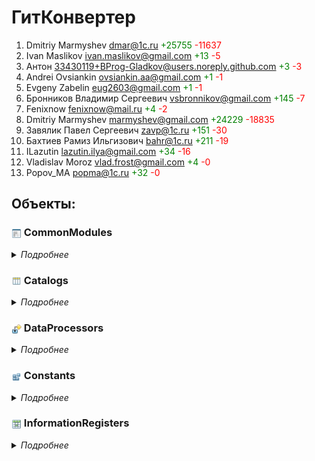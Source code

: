 
# ГитКонвертер

1. Dmitriy Marmyshev <dmar@1c.ru> <span style="color:rgb(0,128,0)">+25755</span> <span style="color:rgb(255,0,0)">-11637</span>
2. Ivan Maslikov <ivan.maslikov@gmail.com> <span style="color:rgb(0,128,0)">+13</span> <span style="color:rgb(255,0,0)">-5</span>
3. Антон <33430119+BProg-Gladkov@users.noreply.github.com> <span style="color:rgb(0,128,0)">+3</span> <span style="color:rgb(255,0,0)">-3</span>
4. Andrei Ovsiankin <ovsiankin.aa@gmail.com> <span style="color:rgb(0,128,0)">+1</span> <span style="color:rgb(255,0,0)">-1</span>
5. Evgeny Zabelin <eug2603@gmail.com> <span style="color:rgb(0,128,0)">+1</span> <span style="color:rgb(255,0,0)">-1</span>
6. Бронников Владимир Сергеевич <vsbronnikov@gmail.com> <span style="color:rgb(0,128,0)">+145</span> <span style="color:rgb(255,0,0)">-7</span>
7. Fenixnow <fenixnow@mail.ru> <span style="color:rgb(0,128,0)">+4</span> <span style="color:rgb(255,0,0)">-2</span>
8. Dmitriy Marmyshev <marmyshev@gmail.com> <span style="color:rgb(0,128,0)">+24229</span> <span style="color:rgb(255,0,0)">-18835</span>
9. Завялик Павел Сергеевич <zavp@1c.ru> <span style="color:rgb(0,128,0)">+151</span> <span style="color:rgb(255,0,0)">-30</span>
10. Бахтиев Рамиз Ильгизович <bahr@1c.ru> <span style="color:rgb(0,128,0)">+211</span> <span style="color:rgb(255,0,0)">-19</span>
11. ILazutin <lazutin.ilya@gmail.com> <span style="color:rgb(0,128,0)">+34</span> <span style="color:rgb(255,0,0)">-16</span>
12. Vladislav Moroz <vlad.frost@gmail.com> <span style="color:rgb(0,128,0)">+4</span> <span style="color:rgb(255,0,0)">-0</span>
13. Popov_MA <popma@1c.ru> <span style="color:rgb(0,128,0)">+32</span> <span style="color:rgb(255,0,0)">-0</span>


## Объекты:


### <img title="CommonModules" align=center width=16 height=16 src="icons/CommonModules.png"> CommonModules

<details>
  <summary><i>Подробнее</i></summary>


#### <img title="CommonModules" align=center width=16 height=16 src="icons/CommonModules.png"> КонвертацияХранилища

1. Dmitriy Marmyshev <dmar@1c.ru> <span style="color:rgb(0,128,0)">+9670</span> <span style="color:rgb(255,0,0)">-4799</span>
2. Ivan Maslikov <ivan.maslikov@gmail.com> <span style="color:rgb(0,128,0)">+13</span> <span style="color:rgb(255,0,0)">-5</span>
3. Антон <33430119+BProg-Gladkov@users.noreply.github.com> <span style="color:rgb(0,128,0)">+3</span> <span style="color:rgb(255,0,0)">-3</span>
4. Andrei Ovsiankin <ovsiankin.aa@gmail.com> <span style="color:rgb(0,128,0)">+1</span> <span style="color:rgb(255,0,0)">-1</span>
5. Evgeny Zabelin <eug2603@gmail.com> <span style="color:rgb(0,128,0)">+1</span> <span style="color:rgb(255,0,0)">-1</span>
6. Бронников Владимир Сергеевич <vsbronnikov@gmail.com> <span style="color:rgb(0,128,0)">+125</span> <span style="color:rgb(255,0,0)">-7</span>
7. Fenixnow <fenixnow@mail.ru> <span style="color:rgb(0,128,0)">+4</span> <span style="color:rgb(255,0,0)">-2</span>
8. Dmitriy Marmyshev <marmyshev@gmail.com> <span style="color:rgb(0,128,0)">+8420</span> <span style="color:rgb(255,0,0)">-6250</span>
9. Завялик Павел Сергеевич <zavp@1c.ru> <span style="color:rgb(0,128,0)">+60</span> <span style="color:rgb(255,0,0)">-5</span>
10. Бахтиев Рамиз Ильгизович <bahr@1c.ru> <span style="color:rgb(0,128,0)">+204</span> <span style="color:rgb(255,0,0)">-17</span>
11. ILazutin <lazutin.ilya@gmail.com> <span style="color:rgb(0,128,0)">+28</span> <span style="color:rgb(255,0,0)">-15</span>
12. Vladislav Moroz <vlad.frost@gmail.com> <span style="color:rgb(0,128,0)">+4</span> <span style="color:rgb(255,0,0)">-0</span>


#### <img title="CommonModules" align=center width=16 height=16 src="icons/CommonModules.png"> ОбработкаОчередей

1. Dmitriy Marmyshev <dmar@1c.ru> <span style="color:rgb(0,128,0)">+459</span> <span style="color:rgb(255,0,0)">-181</span>
2. Dmitriy Marmyshev <marmyshev@gmail.com> <span style="color:rgb(0,128,0)">+370</span> <span style="color:rgb(255,0,0)">-353</span>


#### <img title="CommonModules" align=center width=16 height=16 src="icons/CommonModules.png"> ОбщегоНазначения

1. Dmitriy Marmyshev <dmar@1c.ru> <span style="color:rgb(0,128,0)">+753</span> <span style="color:rgb(255,0,0)">-329</span>
2. Dmitriy Marmyshev <marmyshev@gmail.com> <span style="color:rgb(0,128,0)">+662</span> <span style="color:rgb(255,0,0)">-620</span>


#### <img title="CommonModules" align=center width=16 height=16 src="icons/CommonModules.png"> ДлительныеОперации

1. Dmitriy Marmyshev <dmar@1c.ru> <span style="color:rgb(0,128,0)">+540</span> <span style="color:rgb(255,0,0)">-266</span>
2. Dmitriy Marmyshev <marmyshev@gmail.com> <span style="color:rgb(0,128,0)">+538</span> <span style="color:rgb(255,0,0)">-522</span>


#### <img title="CommonModules" align=center width=16 height=16 src="icons/CommonModules.png"> ОбщегоНазначенияПовтИсп

1. Dmitriy Marmyshev <dmar@1c.ru> <span style="color:rgb(0,128,0)">+497</span> <span style="color:rgb(255,0,0)">-246</span>
2. Dmitriy Marmyshev <marmyshev@gmail.com> <span style="color:rgb(0,128,0)">+474</span> <span style="color:rgb(255,0,0)">-426</span>


#### <img title="CommonModules" align=center width=16 height=16 src="icons/CommonModules.png"> ДлительныеОперацииКлиент

1. Dmitriy Marmyshev <marmyshev@gmail.com> <span style="color:rgb(0,128,0)">+96</span> <span style="color:rgb(255,0,0)">-80</span>
2. Dmitriy Marmyshev <dmar@1c.ru> <span style="color:rgb(0,128,0)">+88</span> <span style="color:rgb(255,0,0)">-40</span>


#### <img title="CommonModules" align=center width=16 height=16 src="icons/CommonModules.png"> ОбщегоНазначенияГлобальный

1. Dmitriy Marmyshev <marmyshev@gmail.com> <span style="color:rgb(0,128,0)">+48</span> <span style="color:rgb(255,0,0)">-32</span>
2. Dmitriy Marmyshev <dmar@1c.ru> <span style="color:rgb(0,128,0)">+40</span> <span style="color:rgb(255,0,0)">-16</span>


#### <img title="CommonModules" align=center width=16 height=16 src="icons/CommonModules.png"> ОбщегоНазначенияКлиент

1. Dmitriy Marmyshev <marmyshev@gmail.com> <span style="color:rgb(0,128,0)">+190</span> <span style="color:rgb(255,0,0)">-174</span>
2. Dmitriy Marmyshev <dmar@1c.ru> <span style="color:rgb(0,128,0)">+182</span> <span style="color:rgb(255,0,0)">-87</span>


#### <img title="CommonModules" align=center width=16 height=16 src="icons/CommonModules.png"> ОбщегоНазначенияКлиентСервер

1. Dmitriy Marmyshev <marmyshev@gmail.com> <span style="color:rgb(0,128,0)">+510</span> <span style="color:rgb(255,0,0)">-494</span>
2. Dmitriy Marmyshev <dmar@1c.ru> <span style="color:rgb(0,128,0)">+502</span> <span style="color:rgb(255,0,0)">-247</span>


#### <img title="CommonModules" align=center width=16 height=16 src="icons/CommonModules.png"> РаботаВБезопасномРежиме

1. Dmitriy Marmyshev <marmyshev@gmail.com> <span style="color:rgb(0,128,0)">+500</span> <span style="color:rgb(255,0,0)">-484</span>
2. Dmitriy Marmyshev <dmar@1c.ru> <span style="color:rgb(0,128,0)">+492</span> <span style="color:rgb(255,0,0)">-242</span>


#### <img title="CommonModules" align=center width=16 height=16 src="icons/CommonModules.png"> РегламентныеЗаданияСервер

1. Dmitriy Marmyshev <marmyshev@gmail.com> <span style="color:rgb(0,128,0)">+482</span> <span style="color:rgb(255,0,0)">-466</span>
2. Dmitriy Marmyshev <dmar@1c.ru> <span style="color:rgb(0,128,0)">+940</span> <span style="color:rgb(255,0,0)">-466</span>


#### <img title="CommonModules" align=center width=16 height=16 src="icons/CommonModules.png"> РегламентныеЗаданияСлужебный

1. Dmitriy Marmyshev <marmyshev@gmail.com> <span style="color:rgb(0,128,0)">+1268</span> <span style="color:rgb(255,0,0)">-1252</span>
2. Dmitriy Marmyshev <dmar@1c.ru> <span style="color:rgb(0,128,0)">+1260</span> <span style="color:rgb(255,0,0)">-627</span>


#### <img title="CommonModules" align=center width=16 height=16 src="icons/CommonModules.png"> СтандартныеПодсистемыСервер

1. Dmitriy Marmyshev <marmyshev@gmail.com> <span style="color:rgb(0,128,0)">+637</span> <span style="color:rgb(255,0,0)">-621</span>
2. Dmitriy Marmyshev <dmar@1c.ru> <span style="color:rgb(0,128,0)">+629</span> <span style="color:rgb(255,0,0)">-311</span>


#### <img title="CommonModules" align=center width=16 height=16 src="icons/CommonModules.png"> СтроковыеФункцииКлиентСервер

1. Dmitriy Marmyshev <marmyshev@gmail.com> <span style="color:rgb(0,128,0)">+438</span> <span style="color:rgb(255,0,0)">-422</span>
2. Dmitriy Marmyshev <dmar@1c.ru> <span style="color:rgb(0,128,0)">+430</span> <span style="color:rgb(255,0,0)">-211</span>

</details>


### <img title="Catalogs" align=center width=16 height=16 src="icons/Catalogs.png"> Catalogs

<details>
  <summary><i>Подробнее</i></summary>


#### <img title="Catalogs" align=center width=16 height=16 src="icons/Catalogs.png"> ХранилищаКонфигураций

1. Dmitriy Marmyshev <dmar@1c.ru> <span style="color:rgb(0,128,0)">+2741</span> <span style="color:rgb(255,0,0)">-835</span>
2. Бронников Владимир Сергеевич <vsbronnikov@gmail.com> <span style="color:rgb(0,128,0)">+20</span> <span style="color:rgb(255,0,0)">-0</span>
3. Dmitriy Marmyshev <marmyshev@gmail.com> <span style="color:rgb(0,128,0)">+1857</span> <span style="color:rgb(255,0,0)">-1372</span>
4. Завялик Павел Сергеевич <zavp@1c.ru> <span style="color:rgb(0,128,0)">+81</span> <span style="color:rgb(255,0,0)">-20</span>
5. Бахтиев Рамиз Ильгизович <bahr@1c.ru> <span style="color:rgb(0,128,0)">+7</span> <span style="color:rgb(255,0,0)">-2</span>
6. Popov_MA <popma@1c.ru> <span style="color:rgb(0,128,0)">+16</span> <span style="color:rgb(255,0,0)">-0</span>

<details>
  <summary><i>Еще</i></summary>

##### Модуль объекта

1. Dmitriy Marmyshev <dmar@1c.ru> <span style="color:rgb(0,128,0)">+470</span> <span style="color:rgb(255,0,0)">-191</span>
2. Бронников Владимир Сергеевич <vsbronnikov@gmail.com> <span style="color:rgb(0,128,0)">+9</span> <span style="color:rgb(255,0,0)">-0</span>
3. Dmitriy Marmyshev <marmyshev@gmail.com> <span style="color:rgb(0,128,0)">+373</span> <span style="color:rgb(255,0,0)">-288</span>
4. Завялик Павел Сергеевич <zavp@1c.ru> <span style="color:rgb(0,128,0)">+13</span> <span style="color:rgb(255,0,0)">-9</span>
5. Бахтиев Рамиз Ильгизович <bahr@1c.ru> <span style="color:rgb(0,128,0)">+5</span> <span style="color:rgb(255,0,0)">-1</span>

##### Модуль менеджера

1. Dmitriy Marmyshev <marmyshev@gmail.com> <span style="color:rgb(0,128,0)">+0</span> <span style="color:rgb(255,0,0)">-0</span>
2. Dmitriy Marmyshev <dmar@1c.ru> <span style="color:rgb(0,128,0)">+0</span> <span style="color:rgb(255,0,0)">-0</span>

##### Формы

ФормаЭлемента

1. Dmitriy Marmyshev <dmar@1c.ru> <span style="color:rgb(0,128,0)">+2263</span> <span style="color:rgb(255,0,0)">-644</span>
2. Бронников Владимир Сергеевич <vsbronnikov@gmail.com> <span style="color:rgb(0,128,0)">+11</span> <span style="color:rgb(255,0,0)">-0</span>
3. Dmitriy Marmyshev <marmyshev@gmail.com> <span style="color:rgb(0,128,0)">+1436</span> <span style="color:rgb(255,0,0)">-1084</span>
4. Завялик Павел Сергеевич <zavp@1c.ru> <span style="color:rgb(0,128,0)">+68</span> <span style="color:rgb(255,0,0)">-11</span>
5. Бахтиев Рамиз Ильгизович <bahr@1c.ru> <span style="color:rgb(0,128,0)">+2</span> <span style="color:rgb(255,0,0)">-1</span>

ФормаСписка

1. Dmitriy Marmyshev <marmyshev@gmail.com> <span style="color:rgb(0,128,0)">+48</span> <span style="color:rgb(255,0,0)">-0</span>
2. Dmitriy Marmyshev <dmar@1c.ru> <span style="color:rgb(0,128,0)">+8</span> <span style="color:rgb(255,0,0)">-0</span>
3. Popov_MA <popma@1c.ru> <span style="color:rgb(0,128,0)">+16</span> <span style="color:rgb(255,0,0)">-0</span>

</details>


#### <img title="Catalogs" align=center width=16 height=16 src="icons/Catalogs.png"> ВерсииХранилища

1. Dmitriy Marmyshev <dmar@1c.ru> <span style="color:rgb(0,128,0)">+1317</span> <span style="color:rgb(255,0,0)">-620</span>
2. Dmitriy Marmyshev <marmyshev@gmail.com> <span style="color:rgb(0,128,0)">+1445</span> <span style="color:rgb(255,0,0)">-1217</span>

<details>
  <summary><i>Еще</i></summary>

##### Модуль объекта

1. Dmitriy Marmyshev <dmar@1c.ru> <span style="color:rgb(0,128,0)">+167</span> <span style="color:rgb(255,0,0)">-71</span>
2. Dmitriy Marmyshev <marmyshev@gmail.com> <span style="color:rgb(0,128,0)">+150</span> <span style="color:rgb(255,0,0)">-132</span>

##### Модуль менеджера

1. Dmitriy Marmyshev <marmyshev@gmail.com> <span style="color:rgb(0,128,0)">+630</span> <span style="color:rgb(255,0,0)">-582</span>
2. Dmitriy Marmyshev <dmar@1c.ru> <span style="color:rgb(0,128,0)">+592</span> <span style="color:rgb(255,0,0)">-291</span>

##### Формы

ФормаЭлемента

1. Dmitriy Marmyshev <dmar@1c.ru> <span style="color:rgb(0,128,0)">+234</span> <span style="color:rgb(255,0,0)">-113</span>
2. Dmitriy Marmyshev <marmyshev@gmail.com> <span style="color:rgb(0,128,0)">+273</span> <span style="color:rgb(255,0,0)">-221</span>

ФормаСписка

1. Dmitriy Marmyshev <marmyshev@gmail.com> <span style="color:rgb(0,128,0)">+392</span> <span style="color:rgb(255,0,0)">-282</span>
2. Dmitriy Marmyshev <dmar@1c.ru> <span style="color:rgb(0,128,0)">+324</span> <span style="color:rgb(255,0,0)">-145</span>

</details>


#### <img title="Catalogs" align=center width=16 height=16 src="icons/Catalogs.png"> ОчередиВыполнения

1. Dmitriy Marmyshev <dmar@1c.ru> <span style="color:rgb(0,128,0)">+579</span> <span style="color:rgb(255,0,0)">-245</span>
2. Dmitriy Marmyshev <marmyshev@gmail.com> <span style="color:rgb(0,128,0)">+570</span> <span style="color:rgb(255,0,0)">-482</span>
3. Popov_MA <popma@1c.ru> <span style="color:rgb(0,128,0)">+16</span> <span style="color:rgb(255,0,0)">-0</span>

<details>
  <summary><i>Еще</i></summary>

##### Модуль объекта

1. Dmitriy Marmyshev <marmyshev@gmail.com> <span style="color:rgb(0,128,0)">+240</span> <span style="color:rgb(255,0,0)">-226</span>
2. Dmitriy Marmyshev <dmar@1c.ru> <span style="color:rgb(0,128,0)">+234</span> <span style="color:rgb(255,0,0)">-113</span>

##### Формы

ФормаЭлемента

1. Dmitriy Marmyshev <dmar@1c.ru> <span style="color:rgb(0,128,0)">+314</span> <span style="color:rgb(255,0,0)">-132</span>
2. Dmitriy Marmyshev <marmyshev@gmail.com> <span style="color:rgb(0,128,0)">+270</span> <span style="color:rgb(255,0,0)">-256</span>

ФормаСписка

1. Dmitriy Marmyshev <marmyshev@gmail.com> <span style="color:rgb(0,128,0)">+46</span> <span style="color:rgb(255,0,0)">-0</span>
2. Dmitriy Marmyshev <dmar@1c.ru> <span style="color:rgb(0,128,0)">+18</span> <span style="color:rgb(255,0,0)">-0</span>
3. Popov_MA <popma@1c.ru> <span style="color:rgb(0,128,0)">+16</span> <span style="color:rgb(255,0,0)">-0</span>

</details>


#### <img title="Catalogs" align=center width=16 height=16 src="icons/Catalogs.png"> КопииХранилищКонфигурации

1. Dmitriy Marmyshev <marmyshev@gmail.com> <span style="color:rgb(0,128,0)">+623</span> <span style="color:rgb(255,0,0)">-571</span>
2. Dmitriy Marmyshev <dmar@1c.ru> <span style="color:rgb(0,128,0)">+588</span> <span style="color:rgb(255,0,0)">-286</span>

<details>
  <summary><i>Еще</i></summary>

##### Модуль объекта

1. Dmitriy Marmyshev <marmyshev@gmail.com> <span style="color:rgb(0,128,0)">+244</span> <span style="color:rgb(255,0,0)">-230</span>
2. Dmitriy Marmyshev <dmar@1c.ru> <span style="color:rgb(0,128,0)">+238</span> <span style="color:rgb(255,0,0)">-115</span>

##### Формы

ФормаЭлемента

1. Dmitriy Marmyshev <marmyshev@gmail.com> <span style="color:rgb(0,128,0)">+379</span> <span style="color:rgb(255,0,0)">-341</span>
2. Dmitriy Marmyshev <dmar@1c.ru> <span style="color:rgb(0,128,0)">+350</span> <span style="color:rgb(255,0,0)">-171</span>

</details>

</details>


### <img title="DataProcessors" align=center width=16 height=16 src="icons/DataProcessors.png"> DataProcessors

<details>
  <summary><i>Подробнее</i></summary>


#### <img title="DataProcessors" align=center width=16 height=16 src="icons/DataProcessors.png"> КонвертацияВФорматEDT

1. Dmitriy Marmyshev <dmar@1c.ru> <span style="color:rgb(0,128,0)">+1105</span> <span style="color:rgb(255,0,0)">-140</span>
2. Dmitriy Marmyshev <marmyshev@gmail.com> <span style="color:rgb(0,128,0)">+2087</span> <span style="color:rgb(255,0,0)">-116</span>
3. Завялик Павел Сергеевич <zavp@1c.ru> <span style="color:rgb(0,128,0)">+10</span> <span style="color:rgb(255,0,0)">-5</span>

<details>
  <summary><i>Еще</i></summary>

##### Модуль объекта

1. Dmitriy Marmyshev <marmyshev@gmail.com> <span style="color:rgb(0,128,0)">+0</span> <span style="color:rgb(255,0,0)">-0</span>
2. Завялик Павел Сергеевич <zavp@1c.ru> <span style="color:rgb(0,128,0)">+0</span> <span style="color:rgb(255,0,0)">-0</span>

##### Модуль менеджера

1. Dmitriy Marmyshev <marmyshev@gmail.com> <span style="color:rgb(0,128,0)">+0</span> <span style="color:rgb(255,0,0)">-0</span>
2. Завялик Павел Сергеевич <zavp@1c.ru> <span style="color:rgb(0,128,0)">+0</span> <span style="color:rgb(255,0,0)">-0</span>

##### Формы

Форма

1. Dmitriy Marmyshev <dmar@1c.ru> <span style="color:rgb(0,128,0)">+1105</span> <span style="color:rgb(255,0,0)">-140</span>
2. Dmitriy Marmyshev <marmyshev@gmail.com> <span style="color:rgb(0,128,0)">+2087</span> <span style="color:rgb(255,0,0)">-116</span>
3. Завялик Павел Сергеевич <zavp@1c.ru> <span style="color:rgb(0,128,0)">+10</span> <span style="color:rgb(255,0,0)">-5</span>

</details>


#### <img title="DataProcessors" align=center width=16 height=16 src="icons/DataProcessors.png"> РегламентныеИФоновыеЗадания

1. Dmitriy Marmyshev <marmyshev@gmail.com> <span style="color:rgb(0,128,0)">+2862</span> <span style="color:rgb(255,0,0)">-2802</span>
2. Dmitriy Marmyshev <dmar@1c.ru> <span style="color:rgb(0,128,0)">+2833</span> <span style="color:rgb(255,0,0)">-1401</span>

<details>
  <summary><i>Еще</i></summary>

##### Модуль объекта

1. Dmitriy Marmyshev <marmyshev@gmail.com> <span style="color:rgb(0,128,0)">+0</span> <span style="color:rgb(255,0,0)">-0</span>
2. Dmitriy Marmyshev <dmar@1c.ru> <span style="color:rgb(0,128,0)">+0</span> <span style="color:rgb(255,0,0)">-0</span>

##### Модуль менеджера

1. Dmitriy Marmyshev <marmyshev@gmail.com> <span style="color:rgb(0,128,0)">+0</span> <span style="color:rgb(255,0,0)">-0</span>
2. Dmitriy Marmyshev <dmar@1c.ru> <span style="color:rgb(0,128,0)">+0</span> <span style="color:rgb(255,0,0)">-0</span>

##### Формы

РегламентноеЗадание

1. Dmitriy Marmyshev <marmyshev@gmail.com> <span style="color:rgb(0,128,0)">+522</span> <span style="color:rgb(255,0,0)">-508</span>
2. Dmitriy Marmyshev <dmar@1c.ru> <span style="color:rgb(0,128,0)">+515</span> <span style="color:rgb(255,0,0)">-254</span>

РегламентныеИФоновыеЗадания

1. Dmitriy Marmyshev <marmyshev@gmail.com> <span style="color:rgb(0,128,0)">+2162</span> <span style="color:rgb(255,0,0)">-2146</span>
2. Dmitriy Marmyshev <dmar@1c.ru> <span style="color:rgb(0,128,0)">+2154</span> <span style="color:rgb(255,0,0)">-1073</span>

ФоновоеЗадание

1. Dmitriy Marmyshev <marmyshev@gmail.com> <span style="color:rgb(0,128,0)">+136</span> <span style="color:rgb(255,0,0)">-122</span>
2. Dmitriy Marmyshev <dmar@1c.ru> <span style="color:rgb(0,128,0)">+129</span> <span style="color:rgb(255,0,0)">-61</span>

</details>

</details>


### <img title="Constants" align=center width=16 height=16 src="icons/Constants.png"> Constants

<details>
  <summary><i>Подробнее</i></summary>


#### <img title="Constants" align=center width=16 height=16 src="icons/Constants.png"> ПутьКВерсиямПлатформыНаСервере

1. Dmitriy Marmyshev <marmyshev@gmail.com> <span style="color:rgb(0,128,0)">+64</span> <span style="color:rgb(255,0,0)">-7</span>
2. Dmitriy Marmyshev <dmar@1c.ru> <span style="color:rgb(0,128,0)">+30</span> <span style="color:rgb(255,0,0)">-6</span>
3. ILazutin <lazutin.ilya@gmail.com> <span style="color:rgb(0,128,0)">+6</span> <span style="color:rgb(255,0,0)">-1</span>

</details>


### <img title="InformationRegisters" align=center width=16 height=16 src="icons/InformationRegisters.png"> InformationRegisters

<details>
  <summary><i>Подробнее</i></summary>


#### <img title="InformationRegisters" align=center width=16 height=16 src="icons/InformationRegisters.png"> ИнформацияПользователей

1. Dmitriy Marmyshev <marmyshev@gmail.com> <span style="color:rgb(0,128,0)">+0</span> <span style="color:rgb(255,0,0)">-0</span>
2. Dmitriy Marmyshev <dmar@1c.ru> <span style="color:rgb(0,128,0)">+0</span> <span style="color:rgb(255,0,0)">-0</span>

<details>
  <summary><i>Еще</i></summary>

##### Модуль записи

1. Dmitriy Marmyshev <marmyshev@gmail.com> <span style="color:rgb(0,128,0)">+0</span> <span style="color:rgb(255,0,0)">-0</span>
2. Dmitriy Marmyshev <dmar@1c.ru> <span style="color:rgb(0,128,0)">+0</span> <span style="color:rgb(255,0,0)">-0</span>

</details>

</details>

